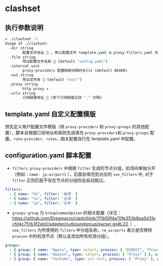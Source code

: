 # clashset

## 执行参数说明
```bash
✗ ./clashset -h
Usage of ./clashset:
  -dir string
        配置文件地址 📁 , 默认配置文件 template.yaml & proxy-filters.yaml 文件夹 (default "./")
  -file string
        导出配置文件名称 📃 (default "config.yaml")
  -interval uint
        proxy-providers 配置刷新间隔时长(s) (default 86400)
  -out string
        导出文件夹 📁 (default "out/")
  -proxy string
        http proxy ✈️
  -urls string
        订阅链接地址 🔗 (多个订阅链接之间 "," 分隔)
```


## template.yaml 自定义配置模版

预先定义用户配置文件模版（除 `proxy-providers` 和 `proxy-groups`
的其他配置），脚本会根据订阅地址和规则生成填充 `proxy-providers`和 `proxy-groups` 配置。`rule-provider`、`rules`...相关配置自行在
template.yaml 中配置。

## configuration.yaml 脚本配置

* `filters`: `proxy-providers` 中根据 `filter` 生成的节点分组，机场间单独分开（例如：`name: jp-airport1`
  ），后面会填充到对应的 `use_filters` 中,
  对于 `filter` 正则匹配不存在节点的分组则会自动跳过。

```yaml
filters:
  - { name: "hk", filter: '香港' }
  - { name: "tw", filter: '台湾' }
  - { name: "jp", filter: '日本' }
```

* `groups`: `group` 为 `GroupCommonOption`
  的相关配置（详见：https://github.com/Dreamacro/clash/blob/7f1b50f4a70fe353b8ea5d31ecfd4c751b3f2eb0/adapter/outboundgroup/parser.go#L23,
  ）, `use_filters` 为所使用的 `filters` 中分组名称，`rm_airports` 表示是否移除 `proxies` 中的机场节点（默认会添加所有机场分组）。

```yaml
groups:
  - { group: { name: "Apple", type: select, proxies: [ "DIRECT", "Proxy" ] }, use_filters: [ "us","jp" ] }
  - { group: { name: "Amazon", type: select, proxies: [ "Proxy" ] }, use_filters: [ "us","sg","hk" ] }
  - { group: { name: "YouTube", type: url-test, proxies: [ "Proxy" ], url: 'http://www.gstatic.com/generate_204', interval: 300 }, rm_airports: true }
```
